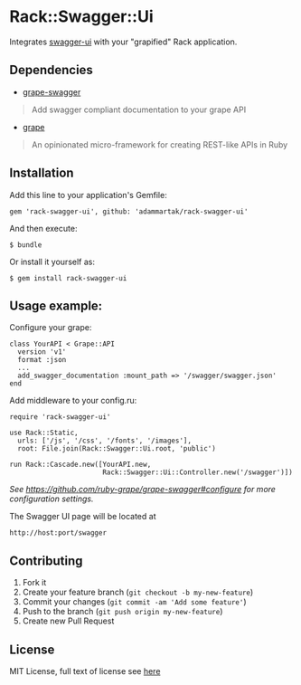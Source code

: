 Rack::Swagger::Ui
===============

Integrates [swagger-ui] with your "grapified" Rack application.

## Dependencies

* [grape-swagger]
> Add swagger compliant documentation to your grape API

* [grape]
> An opinionated micro-framework for creating REST-like APIs in Ruby

## Installation

Add this line to your application's Gemfile:

    gem 'rack-swagger-ui', github: 'adammartak/rack-swagger-ui'

And then execute:

    $ bundle

Or install it yourself as:

    $ gem install rack-swagger-ui

## Usage example:

Configure your grape:

    class YourAPI < Grape::API
      version 'v1'
      format :json
      ...
      add_swagger_documentation :mount_path => '/swagger/swagger.json'
    end

Add middleware to your config.ru:

    require 'rack-swagger-ui'

    use Rack::Static,
      urls: ['/js', '/css', '/fonts', '/images'],
      root: File.join(Rack::Swagger::Ui.root, 'public')

    run Rack::Cascade.new([YourAPI.new,
                           Rack::Swagger::Ui::Controller.new('/swagger')])

*See https://github.com/ruby-grape/grape-swagger#configure for more configuration settings.*

The Swagger UI page will be located at

    http://host:port/swagger

## Contributing

1. Fork it
2. Create your feature branch (`git checkout -b my-new-feature`)
3. Commit your changes (`git commit -am 'Add some feature'`)
4. Push to the branch (`git push origin my-new-feature`)
5. Create new Pull Request

## License
MIT License, full text of license see [here][License]

[License]: https://github.com/adammartak/rack-swagger-ui/blob/master/LICENSE.txt "LICENSE"
[grape-swagger]: https://github.com/tim-vandecasteele/grape-swagger
[grape]: https://github.com/intridea/grape
[swagger-ui]: https://github.com/wordnik/swagger-ui/
